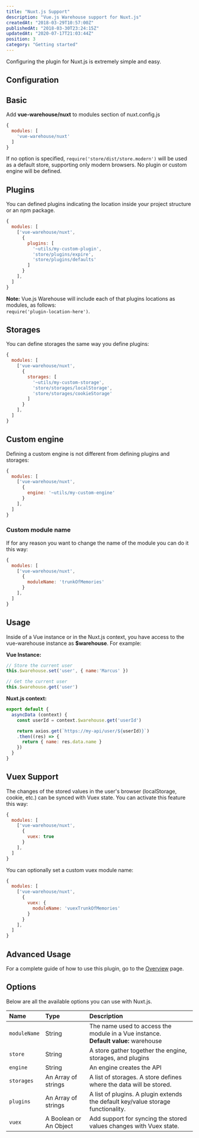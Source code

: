 ```yaml
---
title: "Nuxt.js Support"
description: "Vue.js Warehouse support for Nuxt.js"
createdAt: "2018-03-29T10:57:00Z"
publishedAt: "2018-03-30T23:24:15Z"
updatedAt: "2020-07-17T21:03:44Z"
position: 3
category: "Getting started"
---
```


Configuring the plugin for Nuxt.js is extremely simple and easy.

## Configuration

## Basic

Add **vue-warehouse/nuxt** to modules section of nuxt.config.js

```javascript
{
  modules: [
    'vue-warehouse/nuxt'
  ]
}
```

If no option is specified, `require('store/dist/store.modern')` will be used as a default store, supporting only modern browsers. No plugin or custom engine will be defined.

## Plugins

You can defined plugins indicating the location inside your project structure or an npm package.

```javascript
{
  modules: [
    ['vue-warehouse/nuxt',
      {
        plugins: [
          '~utils/my-custom-plugin',
          'store/plugins/expire',
          'store/plugins/defaults'
        ]
      }
    ],
  ]
}
```

**Note:** Vue.js Warehouse will include each of that plugins locations as modules, as follows: <br> `require('plugin-location-here')`.

## Storages

You can define storages the same way you define plugins:

```javascript
{
  modules: [
    ['vue-warehouse/nuxt',
      {
        storages: [
          '~utils/my-custom-storage',
          'store/storages/localStorage',
          'store/storages/cookieStorage'
        ]
      }
    ],
  ]
}
```

## Custom engine

Defining a custom engine is not different from defining plugins and storages:

```javascript
{
  modules: [
    ['vue-warehouse/nuxt',
      {
        engine: '~utils/my-custom-engine'
      }
    ],
  ]
}
```

### Custom module name

If for any reason you want to change the name of the module you can do it this way:

```javascript
{
  modules: [
    ['vue-warehouse/nuxt',
      {
        moduleName: 'trunkOfMemories'
      }
    ],
  ]
}
```

## Usage

Inside of a Vue instance or in the Nuxt.js context, you have access to the vue-warehouse instance as **$warehouse**. For example:

**Vue Instance:**

```javascript
// Store the current user
this.$warehouse.set('user', { name:'Marcus' })

// Get the current user
this.$warehouse.get('user')
```

**Nuxt.js context:**

```javascript
export default {
  asyncData (context) {
    const userId = context.$warehouse.get('userId')

    return axios.get(`https://my-api/user/${userId)}`)
    .then((res) => {
      return { name: res.data.name }
    })
  }
}
```

## Vuex Support

The changes of the stored values in the user's browser (localStorage, cookie, etc.) can be synced with Vuex state. You can activate this feature this way:

```javascript
{
  modules: [
    ['vue-warehouse/nuxt',
      {
        vuex: true
      }
    ],
  ]
}
```

You can optionally set a custom vuex module name:

```javascript
{
  modules: [
    ['vue-warehouse/nuxt',
      {
        vuex: {
          moduleName: 'vuexTrunkOfMemories'
        }
      }
    ],
  ]
}
```

## Advanced Usage

For a complete guide of how to use this plugin, go to the [Overview](/docs/vue-warehouse) page.

## Options

Below are all the available options you can use with Nuxt.js.

<div class="table-responsive">
  <table class="table table-bordered">
    <thead>
      <tr>
        <th style="text-align:left">Name</th>
        <th style="text-align:left">Type</th>
        <th style="text-align:left">Description</th>
      </tr>
    </thead>
    <tbody>
      <tr>
        <td style="text-align:left">
          <code>moduleName</code>
        </td>
        <td style="text-align:left">String</td>
        <td style="text-align:left">The name used to access the module in a Vue instance.
        <br><strong>Default value:</strong> warehouse</td>
      </tr>
      <tr>
        <td style="text-align:left">
          <code>store</code>
        </td>
        <td style="text-align:left">String</td>
        <td style="text-align:left">A store gather together the engine, storages, and plugins</td>
      </tr>
      <tr>
        <td style="text-align:left">
          <code>engine</code>
        </td>
        <td style="text-align:left">String</td>
        <td style="text-align:left">An engine creates the API</td>
      </tr>
      <tr>
        <td style="text-align:left">
          <code>storages</code>
        </td>
        <td style="text-align:left">An Array of strings</td>
        <td style="text-align:left">A list of storages. A store defines where the data will be stored.</td>
      </tr>
      <tr>
        <td style="text-align:left">
          <code>plugins</code>
        </td>
        <td style="text-align:left">An Array of strings</td>
        <td style="text-align:left">A list of plugins. A plugin extends the default key/value storage functionality.</td>
      </tr>
      <tr>
        <td style="text-align:left">
          <code>vuex</code>
        </td>
        <td style="text-align:left">A Boolean or An Object</td>
        <td style="text-align:left">Add support for syncing the stored values changes with Vuex state.</td>
      </tr>
    </tbody>
  </table>
</div>


[npm]: https://www.npmjs.com/
[node]: https://nodejs.org
[store.js]: https://github.com/marcuswestin/store.js/
